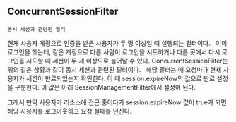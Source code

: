 ## ConcurrentSessionFilter

`동시 세션과 관련된 필터`

현재 사용자 계정으로 인증을 받은 사용자가 두 명 이상일 때 실행되는 필터이다.
 
이미 로그인을 했는데, 같은 계정으로 다른 사람이 로그인을 시도하거나 다른 곳에서 다시 로그인을 시도할 때 세션이 두 개 이상으로 늘어날 수 있다.
ConcurrentSessionFilter는 위의 같은 상황과 같이 동시 세션과 관련된 필터이다.
 
해당 필터는 매 요청마다 현재 사용자가 세션이 만료되었는지 확인한다.
이 때 session.expireNow의 값으로 만료 설정을 구분한다.
이 값은 아래 SessionManagementFilter에서 설정이 된다.

그래서 만약 사용자가 리소스에 접근 중이다가 session.expireNow 값이 true가 되면 
해당 사용자를 로그아웃하고 요청 실패를 던진다.
